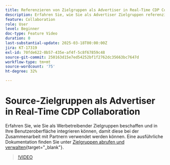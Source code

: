 ```yaml
---
title: Referenzieren von Zielgruppen als Advertiser in Real-Time CDP Collaboration
description: Erfahren Sie, wie Sie als Advertiser Zielgruppen referenzieren und in Ihre Benutzeroberfläche integrieren können, damit sie bei der Zusammenarbeit mit Partnern verwendet werden können.
feature: Collaboration
role: User
level: Beginner
doc-type: Feature Video
duration: 0
last-substantial-update: 2025-03-18T00:00:00Z
jira: KT-17319
exl-id: 70fde622-0b57-435e-af4f-5c8f67859c48
source-git-commit: 250163d15e7ed54252bf1f2762dc35663bc7647d
workflow-type: tm+mt
source-wordcount: '75'
ht-degree: 32%

---
```


# Source-Zielgruppen als Advertiser in Real-Time CDP Collaboration

Erfahren Sie, wie Sie als Werbetreibender Zielgruppen beschaffen und in Ihre Benutzeroberfläche integrieren können, damit diese bei der Zusammenarbeit mit Partnern verwendet werden können. Eine ausführliche Dokumentation finden Sie unter [Zielgruppen abrufen und verwalten](https://experienceleague.adobe.com/en/docs/real-time-cdp-collaboration/using/setup/onboard-audiences){target="_blank"}.

>[!VIDEO](https://video.tv.adobe.com/v/3452217/?learn=on&enablevpops)
